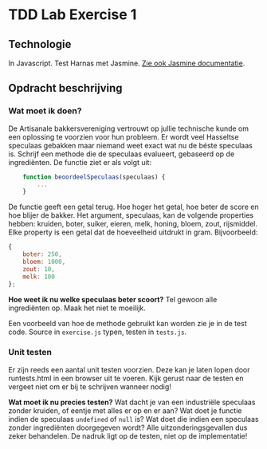 
# TDD Lab Exercise 1

## Technologie

In Javascript. Test Harnas met Jasmine. [Zie ook Jasmine documentatie](https://jasmine.github.io/).

## Opdracht beschrijving

### Wat moet ik doen?

De Artisanale bakkersvereniging vertrouwt op jullie technische kunde om een oplossing te voorzien voor hun probleem. Er wordt veel Hasseltse speculaas gebakken maar niemand weet exact wat nu de béste speculaas is. Schrijf een methode die de speculaas evalueert, gebaseerd op de ingrediënten. De functie ziet er als volgt uit:

```javascript
	function beoordeelSpeculaas(speculaas) {
		...
	}
```

De functie geeft een getal terug. Hoe hoger het getal, hoe beter de score en hoe blijer de bakker. 
Het argument, speculaas, kan de volgende properties hebben: kruiden, boter, suiker, eieren, melk, honing, bloem, zout, rijsmiddel. Elke property is een getal dat de hoeveelheid uitdrukt in gram. Bijvoorbeeld:

```javascript
{
    boter: 250,
    bloem: 1000,
    zout: 10,
    melk: 100
};
```

**Hoe weet ik nu welke speculaas beter scoort?** Tel gewoon alle ingrediënten op. Maak het niet te moeilijk.

Een voorbeeld van hoe de methode gebruikt kan worden zie je in de test code.
Source in `exercise.js` typen, testen in `tests.js`.

### Unit testen

Er zijn reeds een aantal unit testen voorzien. Deze kan je laten lopen door runtests.html in een browser uit te voeren. Kijk gerust naar de testen en vergeet niet om er bij te schrijven wanneer nodig!

**Wat moet ik nu precies testen?** Wat dacht je van een industriële speculaas zonder kruiden, of eentje met alles er op en er aan? Wat doet je functie indien de speculaas `undefined` of `null` is? Wat doet die indien een speculaas zonder ingrediënten doorgegeven wordt? Alle uitzonderingsgevallen dus zeker behandelen. De nadruk ligt op de testen, niet op de implementatie!
